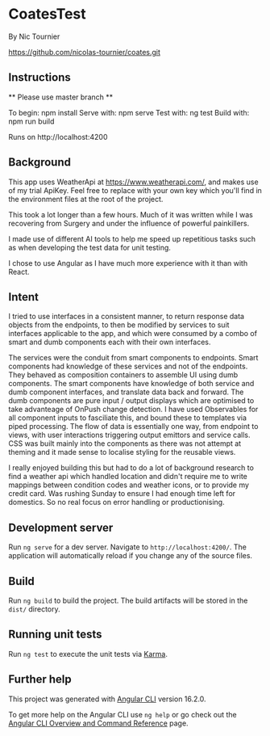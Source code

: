 # CoatesTest

By Nic Tournier

https://github.com/nicolas-tournier/coates.git

## Instructions

** Please use master branch **

To begin: npm install
Serve with: npm serve
Test with: ng test
Build with: npm run build

Runs on http://localhost:4200


## Background

This app uses WeatherApi at https://www.weatherapi.com/, and makes use of my trial ApiKey. Feel free to replace with your own key which you'll find in the environment files at the root of the project.

This took a lot longer than a few hours. Much of it was written while I was recovering from Surgery and under the influence of powerful painkillers.

I made use of different AI tools to help me speed up repetitious tasks such as when developing the test data for unit testing.

I chose to use Angular as I have much more experience with it than with React.

## Intent

I tried to use interfaces in a consistent manner, to return response data objects from the endpoints, to then be modified by services to suit interfaces applicable to the app, and which were consumed by a combo of smart and dumb components each with their own interfaces.

The services were the conduit from smart components to endpoints. Smart components had knowledge of these services and not of the endpoints. They behaved as composition containers to assemble UI using dumb components. The smart components have knowledge of both service and dumb component interfaces, and translate data back and forward. The dumb components are pure input / output displays which are optimised to take advanteage of OnPush change detection. I have used Observables for all component inputs to fasciliate this, and bound these to templates via piped processing. The flow of data is essentially one way, from endpoint to views, with user interactions triggering output emittors and service calls. CSS was built mainly into the components as there was not attempt at theming and it made sense to localise styling for the reusable views.

I really enjoyed building this but had to do a lot of background research to find a weather api which handled location and didn't require me to write mappings between condition codes and weather icons, or to provide my credit card. Was rushing Sunday to ensure I had enough time left for domestics. So no real focus on error handling or productionising.

## Development server

Run `ng serve` for a dev server. Navigate to `http://localhost:4200/`. The application will automatically reload if you change any of the source files.

## Build

Run `ng build` to build the project. The build artifacts will be stored in the `dist/` directory.

## Running unit tests

Run `ng test` to execute the unit tests via [Karma](https://karma-runner.github.io).
## Further help

This project was generated with [Angular CLI](https://github.com/angular/angular-cli) version 16.2.0.

To get more help on the Angular CLI use `ng help` or go check out the [Angular CLI Overview and Command Reference](https://angular.io/cli) page.

